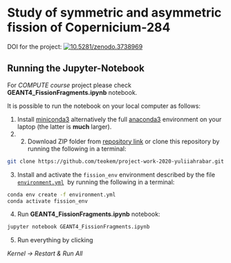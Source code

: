 # Study of symmetric and asymmetric fission of Copernicium-284


DOI for the project:
[![10.5281/zenodo.3738969](https://zenodo.org/badge/DOI/10.5281/zenodo.3738969.svg)](https://doi.org/10.5281/zenodo.3738969)

## Running the Jupyter-Notebook

For _COMPUTE course_ project please check **GEANT4_FissionFragments.ipynb** notebook.

It is possible to run the notebook on your local computer as follows:

1. Install [miniconda3](https://conda.io/miniconda.html) alternatively the full [anaconda3](https://www.anaconda.com/download) environment on your laptop (the latter is **much** larger).
2. 2. Download ZIP folder from [repository link](https://github.com/teokem/project-work-2020-yuliiahrabar.git) or clone this repository by running the following in a terminal:
```bash
git clone https://github.com/teokem/project-work-2020-yuliiahrabar.git
```
3. Install and activate the `fission_env` environment described by the file [`environment.yml`](/environment.yml)  by running the following in a terminal:

```bash
conda env create -f environment.yml
conda activate fission_env
```
4. Run **GEANT4_FissionFragments.ipynb** notebook:

```bash
jupyter notebook GEANT4_FissionFragments.ipynb
```
5. Run everything by clicking

_Kernel -> Restart & Run All_
